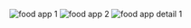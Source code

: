 

![food app 1](https://user-images.githubusercontent.com/73952475/126206570-881016aa-7c59-4792-bff6-9d99ac6ff8c8.jpg)
![food app 2](https://user-images.githubusercontent.com/73952475/126206572-93bf21d9-2a34-4751-b077-b29cd87849c2.jpg)
![food app detail 1](https://user-images.githubusercontent.com/73952475/126206579-293bfb04-59b1-43ab-9ce1-ac7d49b04bbc.jpg)
